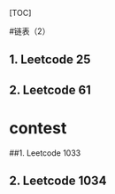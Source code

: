 [TOC]

#链表（2）

## 1. Leetcode 25

## 2. Leetcode 61

# contest 

##1. Leetcode 1033

## 2. Leetcode 1034

